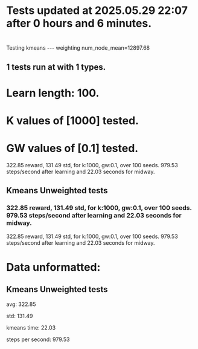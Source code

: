 # Tests updated at 2025.05.29 22:07 after 0 hours and 6 minutes.
# 
Testing kmeans --- weighting
num_node_mean=12897.68

## 1 tests run at with 1 types.
# Learn length: 100.
# K values of [1000] tested.
# GW values of [0.1] tested.

322.85 reward, 131.49 std, for k:1000, gw:0.1, over 100 seeds.  979.53 steps/second after learning and 22.03 seconds for midway.


## Kmeans Unweighted tests
### 322.85 reward, 131.49 std, for k:1000, gw:0.1, over 100 seeds.  979.53 steps/second after learning and 22.03 seconds for midway.

322.85 reward, 131.49 std, for k:1000, gw:0.1, over 100 seeds.  979.53 steps/second after learning and 22.03 seconds for midway.


# Data unformatted:



## Kmeans Unweighted tests
avg:
322.85

std:
131.49

kmeans time:
22.03

steps per second:
979.53
